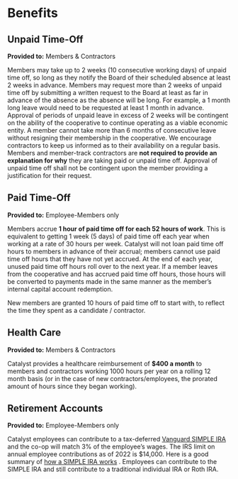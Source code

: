 # Benefits

## Unpaid Time-Off

**Provided to:** Members & Contractors

Members may take up to 2 weeks (10 consecutive working days) of unpaid time off, so long as they notify the Board of their scheduled absence at least 2 weeks in advance. Members may request more than 2 weeks of unpaid time off by submitting a written request to the Board at least as far in advance of the absence as the absence will be long. For example, a 1 month long leave would need to be requested at least 1 month in advance. Approval of periods of unpaid leave in excess of 2 weeks will be contingent on the ability of the cooperative to continue operating as a viable economic entity. A member cannot take more than 6 months of consecutive leave without resigning their membership in the cooperative. We encourage contractors to keep us informed as to their availability on a regular basis.
Members and member-track contractors are **not required to provide an explanation for why** they are taking paid or unpaid time off. Approval of unpaid time off shall not be contingent upon the member providing a justification for their request.

## Paid Time-Off

**Provided to:** Employee-Members only

Members accrue **1 hour of paid time off for each 52 hours of work**. This is equivalent to getting 1 week (5 days) of paid time off each year when working at a rate of 30 hours per week. Catalyst will not loan paid time off hours to members in advance of their accrual; members cannot use paid time off hours that they have not yet accrued. At the end of each year, unused paid time off hours roll over to the next year. If a member leaves from the cooperative and has accrued paid time off hours, those hours will be converted to payments made in the same manner as the member’s internal capital account redemption.

New members are granted 10 hours of paid time off to start with, to reflect the time they spent as a candidate / contractor.

## Health Care

**Provided to:** Members & Contractors

Catalyst provides a healthcare reimbursement of **$400 a month** to members and contractors working 1000 hours per year on a rolling 12 month basis (or in the case of new contractors/employees, the prorated amount of hours since they began working).

## Retirement Accounts

**Provided to:** Employee-Members only

Catalyst employees can contribute to a tax-deferred [Vanguard SIMPLE IRA](https://investor.vanguard.com/small-business-retirement-plans/simple-ira) and the co-op will match 3% of the employee’s wages. The IRS limit on annual employee contributions as of 2022 is $14,000. Here is a good summary of [how a SIMPLE IRA works](https://www.paychex.com/articles/employee-benefits/what-is-a-simple-ira) . Employees can contribute to the SIMPLE IRA and still contribute to a traditional individual IRA or Roth IRA.

